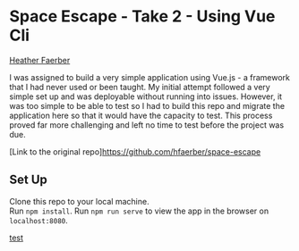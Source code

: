 # Space Escape - Take 2 - Using Vue Cli
[Heather Faerber](https://github.com/hfaerber)

I was assigned to build a very simple application using Vue.js - a framework that I had never used or been taught.  My initial attempt followed a very simple set up and was deployable without running into issues. However, it was too simple to be able to test so I had to build this repo and migrate the application here so that it would have the capacity to test.  This process proved far more challenging and left no time to test before the project was due.

[Link to the original repo]https://github.com/hfaerber/space-escape

## Set Up
Clone this repo to your local machine.  
Run `npm install`.
Run `npm run serve` to view the app in the browser on `localhost:8080`.

[test](https://velocity-fun-958-dev-ed.cs42.my.salesforce.com/sfc/servlet.shepherd/version/download/06856000000nNOtAAM)
